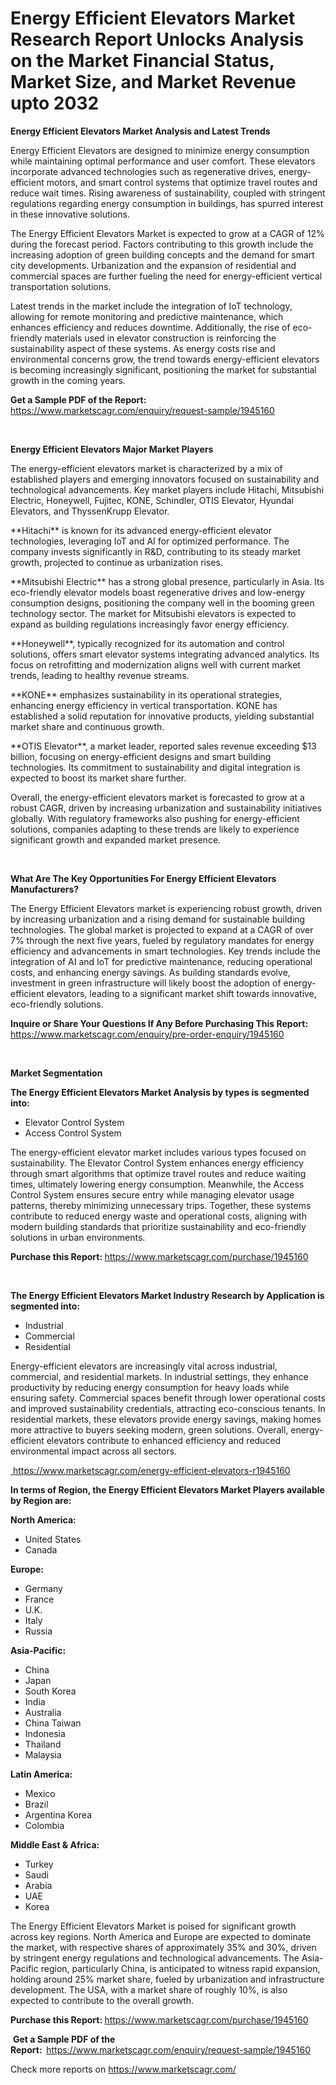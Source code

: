 <p><h1>Energy Efficient Elevators Market Research Report Unlocks Analysis on the Market Financial Status, Market Size, and Market Revenue upto 2032</h1></p><p><strong>Energy Efficient Elevators Market Analysis and Latest Trends</strong></p>
<p><p>Energy Efficient Elevators are designed to minimize energy consumption while maintaining optimal performance and user comfort. These elevators incorporate advanced technologies such as regenerative drives, energy-efficient motors, and smart control systems that optimize travel routes and reduce wait times. Rising awareness of sustainability, coupled with stringent regulations regarding energy consumption in buildings, has spurred interest in these innovative solutions.</p><p>The Energy Efficient Elevators Market is expected to grow at a CAGR of 12% during the forecast period. Factors contributing to this growth include the increasing adoption of green building concepts and the demand for smart city developments. Urbanization and the expansion of residential and commercial spaces are further fueling the need for energy-efficient vertical transportation solutions.</p><p>Latest trends in the market include the integration of IoT technology, allowing for remote monitoring and predictive maintenance, which enhances efficiency and reduces downtime. Additionally, the rise of eco-friendly materials used in elevator construction is reinforcing the sustainability aspect of these systems. As energy costs rise and environmental concerns grow, the trend towards energy-efficient elevators is becoming increasingly significant, positioning the market for substantial growth in the coming years.</p></p>
<p><strong>Get a Sample PDF of the Report:&nbsp;</strong> <a href="https://www.marketscagr.com/enquiry/request-sample/1945160?utm_campaign=2460&utm_medium=2&utm_source=Github&utm_content=ia&utm_term=17022025&utm_id=energy-efficient-elevators">https://www.marketscagr.com/enquiry/request-sample/1945160</a></p>
<p>&nbsp;</p>
<p><strong>Energy Efficient Elevators Major Market Players</strong></p>
<p><p>The energy-efficient elevators market is characterized by a mix of established players and emerging innovators focused on sustainability and technological advancements. Key market players include Hitachi, Mitsubishi Electric, Honeywell, Fujitec, KONE, Schindler, OTIS Elevator, Hyundai Elevators, and ThyssenKrupp Elevator.</p><p>**Hitachi** is known for its advanced energy-efficient elevator technologies, leveraging IoT and AI for optimized performance. The company invests significantly in R&D, contributing to its steady market growth, projected to continue as urbanization rises.</p><p>**Mitsubishi Electric** has a strong global presence, particularly in Asia. Its eco-friendly elevator models boast regenerative drives and low-energy consumption designs, positioning the company well in the booming green technology sector. The market for Mitsubishi elevators is expected to expand as building regulations increasingly favor energy efficiency.</p><p>**Honeywell**, typically recognized for its automation and control solutions, offers smart elevator systems integrating advanced analytics. Its focus on retrofitting and modernization aligns well with current market trends, leading to healthy revenue streams.</p><p>**KONE** emphasizes sustainability in its operational strategies, enhancing energy efficiency in vertical transportation. KONE has established a solid reputation for innovative products, yielding substantial market share and continuous growth.</p><p>**OTIS Elevator**, a market leader, reported sales revenue exceeding $13 billion, focusing on energy-efficient designs and smart building technologies. Its commitment to sustainability and digital integration is expected to boost its market share further.</p><p>Overall, the energy-efficient elevators market is forecasted to grow at a robust CAGR, driven by increasing urbanization and sustainability initiatives globally. With regulatory frameworks also pushing for energy-efficient solutions, companies adapting to these trends are likely to experience significant growth and expanded market presence.</p></p>
<p>&nbsp;</p>
<p><strong>What Are The Key Opportunities For Energy Efficient Elevators Manufacturers?</strong></p>
<p><p>The Energy Efficient Elevators market is experiencing robust growth, driven by increasing urbanization and a rising demand for sustainable building technologies. The global market is projected to expand at a CAGR of over 7% through the next five years, fueled by regulatory mandates for energy efficiency and advancements in smart technologies. Key trends include the integration of AI and IoT for predictive maintenance, reducing operational costs, and enhancing energy savings. As building standards evolve, investment in green infrastructure will likely boost the adoption of energy-efficient elevators, leading to a significant market shift towards innovative, eco-friendly solutions.</p></p>
<p><strong>Inquire or Share Your Questions If Any Before Purchasing This Report:</strong> <a href="https://www.marketscagr.com/enquiry/pre-order-enquiry/1945160?utm_campaign=2460&utm_medium=2&utm_source=Github&utm_content=ia&utm_term=17022025&utm_id=energy-efficient-elevators">https://www.marketscagr.com/enquiry/pre-order-enquiry/1945160</a></p>
<p>&nbsp;</p>
<p><strong>Market Segmentation</strong></p>
<p><strong>The Energy Efficient Elevators Market Analysis by types is segmented into:</strong></p>
<p><ul><li>Elevator Control System</li><li>Access Control System</li></ul></p>
<p><p>The energy-efficient elevator market includes various types focused on sustainability. The Elevator Control System enhances energy efficiency through smart algorithms that optimize travel routes and reduce waiting times, ultimately lowering energy consumption. Meanwhile, the Access Control System ensures secure entry while managing elevator usage patterns, thereby minimizing unnecessary trips. Together, these systems contribute to reduced energy waste and operational costs, aligning with modern building standards that prioritize sustainability and eco-friendly solutions in urban environments.</p></p>
<p><strong>Purchase this Report:&nbsp;</strong><a href="https://www.marketscagr.com/purchase/1945160?utm_campaign=2460&utm_medium=2&utm_source=Github&utm_content=ia&utm_term=17022025&utm_id=energy-efficient-elevators">https://www.marketscagr.com/purchase/1945160</a></p>
<p>&nbsp;</p>
<p><strong>The Energy Efficient Elevators Market Industry Research by Application is segmented into:</strong></p>
<p><ul><li>Industrial</li><li>Commercial</li><li>Residential</li></ul></p>
<p><p>Energy-efficient elevators are increasingly vital across industrial, commercial, and residential markets. In industrial settings, they enhance productivity by reducing energy consumption for heavy loads while ensuring safety. Commercial spaces benefit through lower operational costs and improved sustainability credentials, attracting eco-conscious tenants. In residential markets, these elevators provide energy savings, making homes more attractive to buyers seeking modern, green solutions. Overall, energy-efficient elevators contribute to enhanced efficiency and reduced environmental impact across all sectors.</p></p>
<p><a href="https://www.marketscagr.com/energy-efficient-elevators-r1945160?utm_campaign=2460&utm_medium=2&utm_source=Github&utm_content=ia&utm_term=17022025&utm_id=energy-efficient-elevators">&nbsp;https://www.marketscagr.com/energy-efficient-elevators-r1945160</a></p>
<p><strong>In terms of Region, the Energy Efficient Elevators Market Players available by Region are:</strong></p>
<p>
    <p> <strong> North America: </strong>
        <ul>
            <li>United States</li>
            <li>Canada</li>
        </ul>
        </p> 
    <p> <strong> Europe: </strong>
        <ul>
            <li>Germany</li>
            <li>France</li>
            <li>U.K.</li>
            <li>Italy</li>
            <li>Russia</li>
        </ul>
        </p> 
    <p> <strong> Asia-Pacific: </strong>
        <ul>
            <li>China</li>
            <li>Japan</li>
            <li>South Korea</li>
            <li>India</li>
            <li>Australia</li>
            <li>China Taiwan</li>
            <li>Indonesia</li>
            <li>Thailand</li>
            <li>Malaysia</li>
        </ul>
        </p> 
    <p> <strong> Latin America: </strong>
        <ul>
            <li>Mexico</li>
            <li>Brazil</li>
            <li>Argentina Korea</li>
            <li>Colombia</li>
        </ul>
        </p> 
    <p> <strong> Middle East & Africa: </strong>
        <ul>
            <li>Turkey</li>
            <li>Saudi</li>
            <li>Arabia</li>
            <li>UAE</li>
            <li>Korea</li>
        </ul>
    </p>
    </p>
<p><p>The Energy Efficient Elevators Market is poised for significant growth across key regions. North America and Europe are expected to dominate the market, with respective shares of approximately 35% and 30%, driven by stringent energy regulations and technological advancements. The Asia-Pacific region, particularly China, is anticipated to witness rapid expansion, holding around 25% market share, fueled by urbanization and infrastructure development. The USA, with a market share of roughly 10%, is also expected to contribute to the overall growth.</p></p>
<p><strong>Purchase this Report: </strong><a href="https://www.marketscagr.com/purchase/1945160?utm_campaign=2460&utm_medium=2&utm_source=Github&utm_content=ia&utm_term=17022025&utm_id=energy-efficient-elevators">https://www.marketscagr.com/purchase/1945160</a></p>
<p>&nbsp;<strong>Get a Sample PDF of the Report:&nbsp;&nbsp;</strong><a href="https://www.marketscagr.com/enquiry/request-sample/1945160?utm_campaign=2460&utm_medium=2&utm_source=Github&utm_content=ia&utm_term=17022025&utm_id=energy-efficient-elevators">https://www.marketscagr.com/enquiry/request-sample/1945160</a></p>
<p><strong></strong></p>
<p>Check more reports on <a href="https://www.marketscagr.com/?utm_campaign=2460&utm_medium=2&utm_source=Github&utm_content=ia&utm_term=17022025&utm_id=energy-efficient-elevators">https://www.marketscagr.com/</a></p>